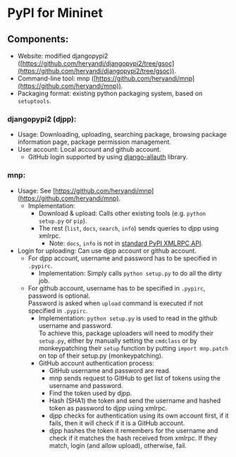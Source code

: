 # PyPI for Mininet

## Components:
- Website: modified djangopypi2 ([https://github.com/heryandi/djangopypi2/tree/gsoc](https://github.com/heryandi/djangopypi2/tree/gsoc)).
- Command-line tool: mnp ([https://github.com/heryandi/mnp](https://github.com/heryandi/mnp)).
- Packaging format: existing python packaging system, based on `setuptools`.

### djangopypi2 (djpp):
- Usage: Downloading, uploading, searching package, browsing package information page, package permission management.
- User account: Local account and github account.
  - GitHub login supported by using [django-allauth](https://github.com/pennersr/django-allauth) library.

### mnp:
- Usage: See [https://github.com/heryandi/mnp](https://github.com/heryandi/mnp).
  - Implementation:
     - Download & upload: Calls other existing tools (e.g. `python setup.py` or `pip`).
     - The rest (`list`, `docs`, `search`, `info`) sends queries to djpp using xmlrpc.
         - Note: `docs`, `info` is not in [standard PyPI XMLRPC API](http://wiki.python.org/moin/PyPIXmlRpc).
- Login for uploading: Can use djpp account or github account.
  - For djpp account, username and password has to be specified in `.pypirc`.
     - Implementation: Simply calls `python setup.py` to do all the dirty job.
  - For github account, username has to be specified in `.pypirc`, password is optional.  
    Password is asked when `upload` command is executed if not specified in `.pypirc`.
     - Implementation: `python setup.py` is used to read in the github username and password.  
       To achieve this, package uploaders will need to modify their `setup.py`, either by manually setting the `cmdclass` or by monkeypatching their `setup` function by putting `import mnp.patch` on top of their setup.py (monkeypatching).
     - GitHub account authentication process:
         - GitHub username and password are read.
         - mnp sends request to GitHub to get list of tokens using the username and password.
         - Find the token used by djpp.
         - Hash (SHA1) the token and send the username and hashed token as password to djpp using xmlrpc.
         - djpp checks for authentication using its own account first, if it fails, then it will check if it is a GitHub account.
         - djpp hashes the token it remembers for the username and check if it matches the hash received from xmlrpc. If they match, login (and allow upload), otherwise, fail.

